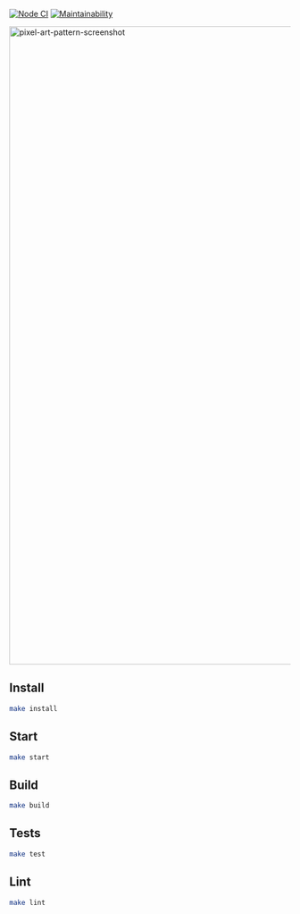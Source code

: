 [![Node CI](https://github.com/Fedinyak/pixel-art-pattern/workflows/Node%20CI/badge.svg)](https://github.com/Fedinyak/pixel-art-pattern/actions)
[![Maintainability](https://api.codeclimate.com/v1/badges/211207c2d781528cbbc5/maintainability)](https://codeclimate.com/github/Fedinyak/pixel-art-pattern/maintainability)

<img width="1142" alt="pixel-art-pattern-screenshot" src="https://github.com/Fedinyak/pixel-art-pattern/src/img/pixel-art-pattern-screenshot.png">

## Install

```sh
make install
```

## Start

```sh
make start
```

## Build

```sh
make build
```

## Tests

```sh
make test
```

## Lint

```sh
make lint
```
